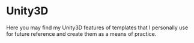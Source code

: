 # Unity3D
Here you may find my Unity3D features of templates that I personally use for future reference and create them as a means of practice.
